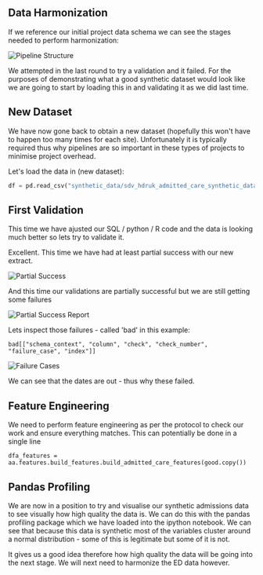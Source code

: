 ## Data Harmonization

If we reference our initial project data schema we can see the stages needed to perform harmonization:

![Pipeline Structure](https://github.com/MattStammers/hdruk_avoidable_admissions_collaboration_docs/blob/main/docs/images/pipeline.JPG?raw=true)

We attempted in the last round to try a validation and it failed. For the purposes of demonstrating what a good synthetic dataset would look like we are going to start by loading this in and validating it as we did last time.

## New Dataset

We have now gone back to obtain a new dataset (hopefully this won't have to happen too many times for each site). Unfortunately it is typically required thus why pipelines are so important in these types of projects to minimise project overhead.

Let's load the data in (new dataset):

```python
df = pd.read_csv("synthetic_data/sdv_hdruk_admitted_care_synthetic_data.csv")
```

## First Validation

This time we have ajusted our SQL / python / R code and the data is looking much better so lets try to validate it.

Excellent. This time we have had at least partial success with our new extract.

![Partial Success](https://github.com/MattStammers/hdruk_avoidable_admissions_collaboration_docs/blob/main/docs/images/partial_success.JPG?raw=true)

And this time our validations are partially successful but we are still getting some failures

![Partial Success Report](https://github.com/MattStammers/hdruk_avoidable_admissions_collaboration_docs/blob/main/docs/images/partial_success_validations.JPG?raw=true)

Lets inspect those failures - called 'bad' in this example:

`bad[["schema_context", "column", "check", "check_number", "failure_case", "index"]]`

![Failure Cases](https://github.com/MattStammers/hdruk_avoidable_admissions_collaboration_docs/blob/southampton/docs/images/failure_cases.JPG?raw=true)

We can see that the dates are out - thus why these failed.

## Feature Engineering

We need to perform feature engineering as per the protocol to check our work and ensure everything matches. This can potentially be done in a single line

`dfa_features = aa.features.build_features.build_admitted_care_features(good.copy())`

## Pandas Profiling

We are now in a position to try and visualise our synthetic admissions data to see visually how high quality the data is. We can do this with the pandas profiling package which we have loaded into the ipython notebook. We can see that because this data is synthetic most of the variables cluster around a normal distribution - some of this is legitimate but some of it is not.

It gives us a good idea therefore how high quality the data will be going into the next stage. We will next need to harmonize the ED data however.

